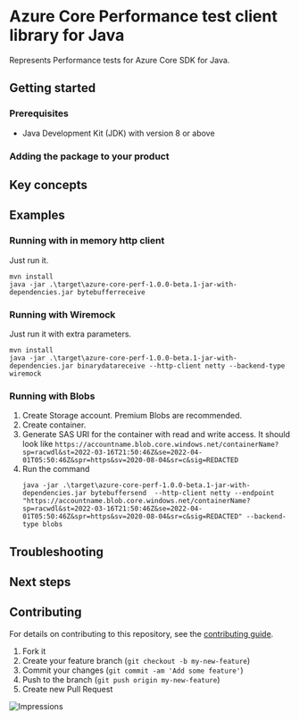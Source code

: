 # Azure Core Performance test client library for Java

Represents Performance tests for Azure Core SDK for Java.

## Getting started

### Prerequisites

- Java Development Kit (JDK) with version 8 or above

### Adding the package to your product


## Key concepts


## Examples

### Running with in memory http client

Just run it.

```shell
mvn install
java -jar .\target\azure-core-perf-1.0.0-beta.1-jar-with-dependencies.jar bytebufferreceive
```

### Running with Wiremock

Just run it with extra parameters.

```shell
mvn install
java -jar .\target\azure-core-perf-1.0.0-beta.1-jar-with-dependencies.jar binarydatareceive --http-client netty --backend-type wiremock
```

### Running with Blobs

1. Create Storage account. Premium Blobs are recommended.
2. Create container.
3. Generate SAS URI for the container with read and write access. It should look like `https://accountname.blob.core.windows.net/containerName?sp=racwdl&st=2022-03-16T21:50:46Z&se=2022-04-01T05:50:46Z&spr=https&sv=2020-08-04&sr=c&sig=REDACTED`
4. Run the command
   ```shell
   java -jar .\target\azure-core-perf-1.0.0-beta.1-jar-with-dependencies.jar bytebuffersend  --http-client netty --endpoint "https://accountname.blob.core.windows.net/containerName?sp=racwdl&st=2022-03-16T21:50:46Z&se=2022-04-01T05:50:46Z&spr=https&sv=2020-08-04&sr=c&sig=REDACTED" --backend-type blobs
   ```

## Troubleshooting

## Next steps

## Contributing

For details on contributing to this repository, see the [contributing guide](https://github.com/Azure/azure-sdk-for-java/blob/main/CONTRIBUTING.md).

1. Fork it
1. Create your feature branch (`git checkout -b my-new-feature`)
1. Commit your changes (`git commit -am 'Add some feature'`)
1. Push to the branch (`git push origin my-new-feature`)
1. Create new Pull Request

![Impressions](https://azure-sdk-impressions.azurewebsites.net/api/impressions/azure-sdk-for-java%2Fsdk%2Fcore%2Fperf-test-core%2FREADME.png)
